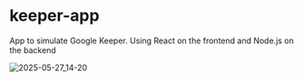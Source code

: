 # keeper-app

App to simulate Google Keeper. Using React on the frontend and Node.js on the backend

![2025-05-27_14-20](https://github.com/user-attachments/assets/15c5234b-b8ae-4db0-9465-90b4bd695759)
